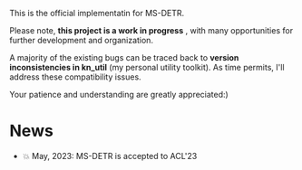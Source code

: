 This is the official implementatin for MS-DETR.

Please note,  **this project is a work in progress** , with many opportunities for further development and organization.

A majority of the existing bugs can be traced back to **version inconsistencies in kn_util** (my personal utility toolkit). As time permits, I'll address these compatibility issues.

Your patience and understanding are greatly appreciated:)

# News

- 💥 May, 2023: MS-DETR is accepted to ACL'23
